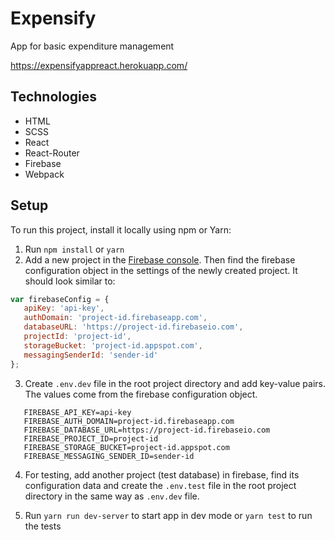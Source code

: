 # Expensify

App for basic expenditure management

https://expensifyappreact.herokuapp.com/

## Technologies

-  HTML
-  SCSS
-  React
-  React-Router
-  Firebase
-  Webpack

## Setup

To run this project, install it locally using npm or Yarn:

1. Run `npm install` or `yarn`
2. Add a new project in the [Firebase console](https://firebase.google.com/). Then find the firebase configuration object in the settings of the newly created project. It should look similar to:

```javascript
var firebaseConfig = {
   apiKey: 'api-key',
   authDomain: 'project-id.firebaseapp.com',
   databaseURL: 'https://project-id.firebaseio.com',
   projectId: 'project-id',
   storageBucket: 'project-id.appspot.com',
   messagingSenderId: 'sender-id'
};
```

3. Create `.env.dev` file in the root project directory and add key-value pairs. The values come from the firebase configuration object.

```env
   FIREBASE_API_KEY=api-key
   FIREBASE_AUTH_DOMAIN=project-id.firebaseapp.com
   FIREBASE_DATABASE_URL=https://project-id.firebaseio.com
   FIREBASE_PROJECT_ID=project-id
   FIREBASE_STORAGE_BUCKET=project-id.appspot.com
   FIREBASE_MESSAGING_SENDER_ID=sender-id
```

4. For testing, add another project (test database) in firebase, find its configuration data and create the `.env.test` file in the root project directory in the same way as `.env.dev` file.

5. Run `yarn run dev-server` to start app in dev mode or `yarn test` to run the tests
